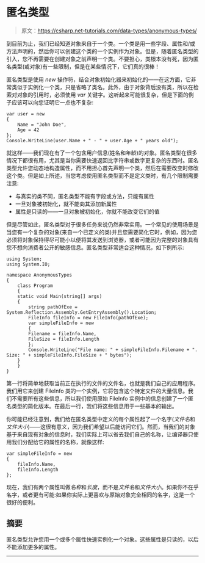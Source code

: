 # 匿名类型

> 原文：<https://csharp.net-tutorials.com/data-types/anonymous-types/>

到目前为止，我们已经知道对象来自于一个类。一个类是用一些字段、属性和/或方法声明的，然后你可以创建这个类的一个实例作为对象。但是，随着匿名类型的引入，您不再需要在创建对象之前声明一个类。不要担心，类根本没有死，因为匿名类型(或对象)有一些限制，但是在某些情况下，它们真的很棒！

匿名类型是使用 *new* 操作符，结合对象初始化器来初始化的——在这方面，它非常类似于实例化一个类，只是省略了类名。此外，由于对象背后没有类，所以在检索对对象的引用时，必须使用 *var* 关键字。这听起来可能很复杂，但是下面的例子应该可以向您证明它一点也不复杂:

```
var user = new    
{    
    Name = "John Doe",    
    Age = 42   
};
Console.WriteLine(user.Name + " - " + user.Age + " years old");
```

就这样——我们现在有了一个包含用户信息(姓名和年龄)的对象。匿名类型在很多情况下都很有用，尤其是当你需要快速返回比字符串或数字更复杂的东西时。匿名类型允许您动态地构造属性，而不用担心首先声明一个类，然后在需要改变时修改这个类。但是如上所述，当您考虑使用匿名类型而不是定义类时，有几个限制需要注意:

*   与真实的类不同，匿名类型不能有字段或方法，只能有属性
*   一旦对象被初始化，就不能向其添加新属性
*   属性是只读的——一旦对象被初始化，你就不能改变它们的值

但是尽管如此，匿名类型对于很多任务来说仍然非常实用。一个常见的使用场景是当您有一个复杂的对象(来自一个已定义的类)并且您需要简化它时，例如，因为您必须将对象保持得尽可能小以便将其发送到浏览器，或者可能因为完整的对象具有您不想向消费者公开的敏感信息。匿名类型非常适合这种情况，如下例所示:

<input type="hidden" name="IL_IN_ARTICLE">

```
using System;
using System.IO;

namespace AnonymousTypes
{
    class Program
    {
    static void Main(string[] args)
    {
        string pathOfExe = System.Reflection.Assembly.GetEntryAssembly().Location;
        FileInfo fileInfo = new FileInfo(pathOfExe);
        var simpleFileInfo = new
        {
        Filename = fileInfo.Name,
        FileSize = fileInfo.Length
        };
        Console.WriteLine("File name: " + simpleFileInfo.Filename + ". Size: " + simpleFileInfo.FileSize + " bytes");
    }
    }
}
```

第一行将简单地获取当前正在执行的文件的文件名，也就是我们自己的应用程序。我们用它来创建 FileInfo 类的一个实例，它将包含这个特定文件的大量信息。我们不需要所有这些信息，所以我们使用原始 FileInfo 实例中的信息创建了一个匿名类型的简化版本。在最后一行，我们将这些信息用于一些基本的输出。

你可能已经注意到，我们给在匿名类型中定义的每个属性起了一个名字(*文件名*和*文件大小*)——这很有意义，因为我们希望以后能访问它们。然而，当我们的对象基于来自现有对象的信息时，我们实际上可以省去我们自己的名称，让编译器只使用我们分配给它的属性的名称，就像这样:

```
var simpleFileInfo = new
{
    fileInfo.Name,
    fileInfo.Length
};
```

现在，我们有两个属性叫做*名称*和*长度*，而不是*文件名*和*文件大小*。如果你不在乎名字，或者更有可能:如果你实际上更喜欢与原始对象完全相同的名字，这是一个很好的便利。

## 摘要

匿名类型允许您用一个或多个属性快速实例化一个对象。这些属性是只读的，以后不能添加更多的属性。

* * *